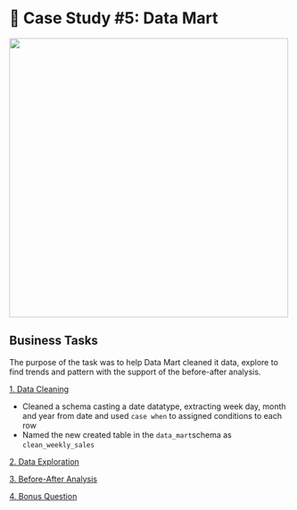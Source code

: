 # 🏦 Case Study #5: Data Mart
<img src="https://8weeksqlchallenge.com/images/case-study-designs/5.png" width="500" height="500">

## Business Tasks
The purpose of the task was to help Data Mart cleaned it data, explore to find trends and pattern with the support of the before-after analysis.

[1. Data Cleaning](https://github.com/toludoyin/8-week-sql-challenge/blob/main/Case-Study-%235-Data-Mart/1-Data-Cleansing-Steps.sql)
* Cleaned a schema casting a date datatype, extracting week day, month and year from date and used ```case when``` to assigned conditions to each row
* Named the new created table in the ```data_mart```schema as ```clean_weekly_sales```

[2. Data Exploration](https://github.com/toludoyin/8-week-sql-challenge/blob/main/Case-Study-%235-Data-Mart/2-Data-Exploration.sql)

[3. Before-After Analysis](https://github.com/toludoyin/8-week-sql-challenge/blob/main/Case-Study-%235-Data-Mart/3-Before-After-Analysis.sql)

[4. Bonus Question](https://github.com/toludoyin/8-week-sql-challenge/blob/main/Case-Study-%235-Data-Mart/4-Bonus-Question.sql)